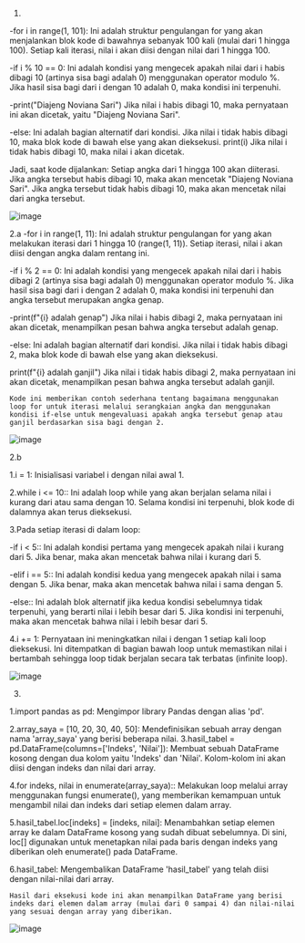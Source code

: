 1.
-for i in range(1, 101):
Ini adalah struktur pengulangan for yang akan menjalankan blok kode di bawahnya sebanyak 100 kali (mulai dari 1 hingga 100). Setiap kali iterasi, nilai i akan diisi dengan nilai dari 1 hingga 100.

-if i % 10 == 0:
Ini adalah kondisi yang mengecek apakah nilai dari i habis dibagi 10 (artinya sisa bagi adalah 0) menggunakan operator modulo %. Jika hasil sisa bagi dari i dengan 10 adalah 0, maka kondisi ini terpenuhi.

-print("Diajeng Noviana Sari")
Jika nilai i habis dibagi 10, maka pernyataan ini akan dicetak, yaitu "Diajeng Noviana Sari".

-else:
Ini adalah bagian alternatif dari kondisi. Jika nilai i tidak habis dibagi 10, maka blok kode di bawah else yang akan dieksekusi.
print(i)
Jika nilai i tidak habis dibagi 10, maka nilai i akan dicetak.

Jadi, saat kode dijalankan:
Setiap angka dari 1 hingga 100 akan diiterasi.
Jika angka tersebut habis dibagi 10, maka akan mencetak "Diajeng Noviana Sari".
Jika angka tersebut tidak habis dibagi 10, maka akan mencetak nilai dari angka tersebut.

![image](https://github.com/ajenggdn/Tugas1PBO/assets/145746946/c2c74c80-69f8-466d-80b1-d8cc203503f6)

2.a
-for i in range(1, 11):
Ini adalah struktur pengulangan for yang akan melakukan iterasi dari 1 hingga 10 (range(1, 11)). Setiap iterasi, nilai i akan diisi dengan angka dalam rentang ini.

-if i % 2 == 0:
Ini adalah kondisi yang mengecek apakah nilai dari i habis dibagi 2 (artinya sisa bagi adalah 0) menggunakan operator modulo %. Jika hasil sisa bagi dari i dengan 2 adalah 0, maka kondisi ini terpenuhi dan angka tersebut merupakan angka genap.

-print(f"{i} adalah genap")
Jika nilai i habis dibagi 2, maka pernyataan ini akan dicetak, menampilkan pesan bahwa angka tersebut adalah genap.

-else:
Ini adalah bagian alternatif dari kondisi. Jika nilai i tidak habis dibagi 2, maka blok kode di bawah else yang akan dieksekusi.

print(f"{i} adalah ganjil")
Jika nilai i tidak habis dibagi 2, maka pernyataan ini akan dicetak, menampilkan pesan bahwa angka tersebut adalah ganjil.

	Kode ini memberikan contoh sederhana tentang bagaimana menggunakan loop for untuk iterasi melalui serangkaian angka dan menggunakan kondisi if-else untuk mengevaluasi apakah angka tersebut genap atau ganjil berdasarkan sisa bagi dengan 2.
 
![image](https://github.com/ajenggdn/Tugas1PBO/assets/145746946/d4b2992a-0e7f-4e9a-96da-780bb0ec89d6)

2.b

1.i = 1: Inisialisasi variabel i dengan nilai awal 1.

2.while i <= 10:: Ini adalah loop while yang akan berjalan selama nilai i kurang dari atau sama dengan 10. Selama kondisi ini terpenuhi, blok kode di dalamnya akan terus dieksekusi.

3.Pada setiap iterasi di dalam loop:

-if i < 5:: Ini adalah kondisi pertama yang mengecek apakah nilai i kurang dari 5. Jika benar, maka akan mencetak bahwa nilai i kurang dari 5.

-elif i == 5:: Ini adalah kondisi kedua yang mengecek apakah nilai i sama dengan 5. Jika benar, maka akan mencetak bahwa nilai i sama dengan 5.

-else:: Ini adalah blok alternatif jika kedua kondisi sebelumnya tidak terpenuhi, yang berarti nilai i lebih besar dari 5. Jika kondisi ini terpenuhi, maka akan mencetak bahwa nilai i lebih besar dari 5.

4.i += 1: Pernyataan ini meningkatkan nilai i dengan 1 setiap kali loop dieksekusi. Ini ditempatkan di bagian bawah loop untuk memastikan nilai i bertambah sehingga loop tidak berjalan secara tak terbatas (infinite loop).

![image](https://github.com/ajenggdn/Tugas1PBO/assets/145746946/788e0c6c-d5e2-4cd5-8177-a911c64097f3)

3.
1.import pandas as pd: Mengimpor library Pandas dengan alias 'pd'.
  
2.array_saya = [10, 20, 30, 40, 50]: Mendefinisikan sebuah array dengan nama 'array_saya' yang berisi beberapa nilai.
3.hasil_tabel = pd.DataFrame(columns=['Indeks', 'Nilai']): Membuat sebuah DataFrame kosong dengan dua kolom yaitu 'Indeks' dan 'Nilai'. Kolom-kolom ini akan diisi dengan indeks dan nilai dari array.

4.for indeks, nilai in enumerate(array_saya):: Melakukan loop melalui array menggunakan fungsi enumerate(), yang memberikan kemampuan untuk mengambil nilai dan indeks dari setiap elemen dalam array.

5.hasil_tabel.loc[indeks] = [indeks, nilai]: Menambahkan setiap elemen array ke dalam DataFrame kosong yang sudah dibuat sebelumnya. Di sini, loc[] digunakan untuk menetapkan nilai pada baris dengan indeks yang diberikan oleh enumerate() pada DataFrame.

6.hasil_tabel: Mengembalikan DataFrame 'hasil_tabel' yang telah diisi dengan nilai-nilai dari array.

	Hasil dari eksekusi kode ini akan menampilkan DataFrame yang berisi indeks dari elemen dalam array (mulai dari 0 sampai 4) dan nilai-nilai yang sesuai dengan array yang diberikan. 
 
![image](https://github.com/ajenggdn/Tugas1PBO/assets/145746946/dfbc7cb8-c858-4c6c-9fa2-c6ba1262dc45)










